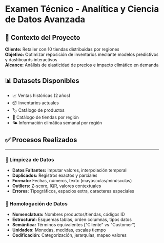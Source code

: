 # Examen Técnico - Analítica y Ciencia de Datos Avanzada

## 🎯 Contexto del Proyecto

**Cliente:** Retailer con 10 tiendas distribuidas por regiones  
**Objetivo:** Optimizar reposición de inventarios mediante modelos predictivos y dashboards interactivos  
**Alcance:** Análisis de elasticidad de precios e impacto climático en demanda

## 📊 Datasets Disponibles

- 📈 Ventas históricas (2 años)
- 📦 Inventarios actuales
- 🏷️ Catálogo de productos
- 🏪 Catálogo de tiendas por región
- 🌤️ Información climática semanal por región

## ✅ Procesos Realizados

---

### 🧹 Limpieza de Datos

- **Datos Faltantes:** Imputar valores, interpolación temporal
- **Duplicados:** Registros exactos y parciales
- **Formato:** Fechas, números, texto (mayúsculas/minúsculas)
- **Outliers:** Z-score, IQR, valores contextuales
- **Errores:** Tipográficos, espacios extra, caracteres especiales

### 🔄 Homologación de Datos

- **Nomenclatura:** Nombres productos/tiendas, códigos ID
- **Estructural:** Esquemas tablas, orden columnas, tipos datos
- **Semántica:** Términos equivalentes ("Cliente" vs "Customer")
- **Unidades:** Monedas, medidas, escalas tiempo
- **Codificación:** Categorización, jerarquías, mapeo valores

